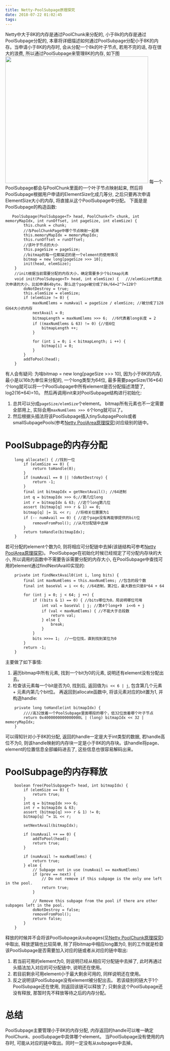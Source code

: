 ```yaml
---
title: Netty-PoolSubpage原理探究
date: 2018-07-22 01:02:45
tags:
---
```

Netty中大于8K的内存是通过PoolChunk来分配的, 小于8k的内存是通过PoolSubpage分配的, 本章将详细描述如何通过PoolSubpage分配小于8K的内存。当申请小于8K的内存时, 会从分配一个8k的叶子节点, 若用不完的话, 存在很大的浪费, 所以通过PoolSubpage来管理8K的内存, 如下图
<img src="http://owsl7963b.bkt.clouddn.com/PoolSubpage.png" height="400" width="450"/>
每一个PoolSubpage都会与PoolChunk里面的一个叶子节点映射起来, 然后将PoolSubpage根据用户申请的ElementSize化成几等分, 之后只要再次申请ElementSize大小的内存, 将直接从这个PoolSubpage中分配。
下面是是PoolSubpage的构造函数:
```
   PoolSubpage(PoolSubpage<T> head, PoolChunk<T> chunk, int memoryMapIdx, int runOffset, int pageSize, int elemSize) {
        this.chunk = chunk;
        //与PoolChunkPage中哪个节点映射一起来
        this.memoryMapIdx = memoryMapIdx;
        this.runOffset = runOffset;
        //该叶子节点的大小
        this.pageSize = pageSize;
        //bitmap的每一位都描述的是一个element的使用情况
        bitmap = new long[pageSize >>> 10];
        init(head, elemSize);
    }
    //init根据当前需要分配的内存大小，确定需要多少个bitmap元素
    void init(PoolSubpage<T> head, int elemSize) {   ///elemSize代表此次申请的大小，比如申请64byte，那么这个page被分成了8k/64=2^7=128个
        doNotDestroy = true;
        this.elemSize = elemSize;
        if (elemSize != 0) {
            maxNumElems = numAvail = pageSize / elemSize; //被分成了128份64大小的内存
            nextAvail = 0;
            bitmapLength = maxNumElems >>> 6;  //6代表着long长度 = 2
            if ((maxNumElems & 63) != 0) {//低6位
                bitmapLength ++;
            }

            for (int i = 0; i < bitmapLength; i ++) {
                bitmap[i] = 0;
            }
        }
        addToPool(head);
    }
```
有人会有疑问: 为啥bitmap = new long[pageSize >>> 10], 因为小于8K的内存, 最小是以16b为单位来分配的, 一个long类型为64位, 最多需要pageSize/(16\*64)个long就可以将一个PoolSubpage中所有element是否分配描述清楚了, log2(16*64)=10。
然后再调用init来对PoolSubpage结构进行初始化:
1. 总共可以分成`pageSize/elemSize`个element。 bitmap所有元素也不一定需要全部用上, 实际会用`maxNumElems >>> 6`个long就可以了。
2. 然后根据头插法将该PoolSubpage插入tinySubpagePools或者smallSubpagePools(参考<a href="https://kkewwei.github.io/elasticsearch_learning/2018/05/23/Netty%E5%86%85%E5%AD%98%E5%AD%A6%E4%B9%A0/">Netty PoolArea原理探究</a>)对应级别的链中。

# PoolSubpage的内存分配
```
    long allocate() { //找到一位
        if (elemSize == 0) {
            return toHandle(0);
        }
        if (numAvail == 0 || !doNotDestroy) {
            return -1;
        }
        final int bitmapIdx = getNextAvail(); //64进制
        int q = bitmapIdx >>> 6;//第几位long
        int r = bitmapIdx & 63; //这个long第几位
        assert (bitmap[q] >>> r & 1) == 0;
        bitmap[q] |= 1L << r;  //将相关位置置为1
        if (-- numAvail == 0) { //这个page没有再能够提供的bit位
            removeFromPool(); //从可分配链中去掉
        }
        return toHandle(bitmapIdx);
    }

```
若可分配的element个数为0, 则将相应可分配链中去掉(该链结构可参考<a href="https://kkewwei.github.io/elasticsearch_learning/2018/05/23/Netty%E5%86%85%E5%AD%98%E5%AD%A6%E4%B9%A0/">Netty PoolArea原理探究</a>)。 PoolSubpage在初始化时候已经规定了可分配内存块的大小, 所以调用的函数中不需要告诉需要分配的内存大小, 在PoolSubpage中查找可用的element通过findNextAvail0实现的:
```
    private int findNextAvail0(int i, long bits) {
        final int maxNumElems = this.maxNumElems; //包含的段个数
        final int baseVal = i << 6; //64进制，第2位，最大数也只是8*64 + 64

        for (int j = 0; j < 64; j ++) {
            if ((bits & 1) == 0) { //bits哪位为0，局说明哪位可用
                int val = baseVal | j; //第4个long+9  i<<6 + j
                if (val < maxNumElems) { //不能大于总段数
                    return val;
                } else {
                    break;
                }
            }
            bits >>>= 1;  //一位位找，直到找到某位为0
        }
        return -1;
    }
```
主要做了如下事情:
1. 遍历bitmap中所有元素, 找到一个bit为0的元素, 说明还有element没有分配出去。
2. 检查该元素每一个bit是否为0, 找到后, 返回值为`i << 6 | j`, 包含第几个元素 + 元素内第几个bit位。
再返回到allocate函数中, 将该元素对应的bit置为1, 并构造handle:
```
    private long toHandle(int bitmapIdx) {
        ////高32放着一个PoolSubpage里面哪段的哪个，低32位放着哪个叶子节点
        return 0x4000000000000000L | (long) bitmapIdx << 32 | memoryMapIdx;
    }
```
可以得知针对小于8K的分配, 返回的handle一定是大于int类型的数据, 若handle高位不为0, 则该handle映射的内存块一定是小于8K的内存块。该handle将page、element的位置信息全部编码进去了, 这些信息也很容易解码出来。

# PoolSubpage的内存释放
```
    boolean free(PoolSubpage<T> head, int bitmapIdx) {
        if (elemSize == 0) {
            return true;
        }
        int q = bitmapIdx >>> 6;
        int r = bitmapIdx & 63;
        assert (bitmap[q] >>> r & 1) != 0;
        bitmap[q] ^= 1L << r;

        setNextAvail(bitmapIdx);

        if (numAvail ++ == 0) {
            addToPool(head);
            return true;
        }

        if (numAvail != maxNumElems) {
            return true;
        } else {
            // Subpage not in use (numAvail == maxNumElems)
            if (prev == next) {
                // Do not remove if this subpage is the only one left in the pool.
                return true;
            }

            // Remove this subpage from the pool if there are other subpages left in the pool.
            doNotDestroy = false;
            removeFromPool();
            return false;
        }
    }
```
释放的时候并不会将该PoolSubpage从subpages(见<a href="https://kkewwei.github.io/elasticsearch_learning/2018/07/20/Netty-PoolChunk%E5%8E%9F%E7%90%86%E6%8E%A2%E7%A9%B6/">Netty PoolChunk原理探究</a>)中取出, 释放逻辑也比较简单, 除了将bitmap中相应long置为0, 别的工作就是检查该PoolSubpage是否需要加入对应的链或者从对应的链中取出:
1. 若当前可用的element为0, 则说明已经从相应可分配链中去掉了, 此时再通过头插法加入对应的可分配链中, 说明还在使用。
2. 若目前剩余可用element小于最大剩余可用的, 同样说明还在使用。
3. 反之说明该PoolSubpage没有element被分配出去。 若该级别的链大于1个PoolSubpage还在使用, 则返回该链可以释放了; 只剩余这个PoolSubpage还没有释放, 那暂时先不释放等待之后的内存分配。

# 总结

PoolSubpage主要管理小于8K的内存分配, 内存返回的handle可以唯一确定PoolChunk、poolSubpage中具体哪个element。 当PoolSubpage没有使用的内存时, 可能从对应的链中取出。同时一定没有从subpages中去掉。